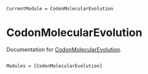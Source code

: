 ```@meta
CurrentModule = CodonMolecularEvolution
```

# CodonMolecularEvolution

Documentation for [CodonMolecularEvolution](https://github.com/MurrellGroup/CodonMolecularEvolution.jl).

```@index
```

```@autodocs
Modules = [CodonMolecularEvolution]
```
